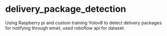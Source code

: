 # delivery_package_detection
Using Raspberry pi and custom training Yolov8 to detect delivery packages for notifying through email, used roboflow api for dataset.
